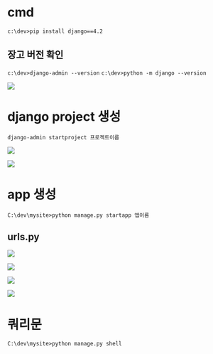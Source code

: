 
# cmd
`c:\dev>pip install django==4.2`
## 장고 버전 확인
`c:\dev>django-admin --version`
`c:\dev>python -m django --version`

![](https://i.imgur.com/mbdKG3c.png)


# django project 생성
`django-admin startproject 프로젝트이름`


![](https://i.imgur.com/JENfNn4.png)

![](https://i.imgur.com/FDyv52U.png)

# app 생성
`C:\dev\mysite>python manage.py startapp 앱이름`


## urls.py
![](https://i.imgur.com/Oo7VbJs.png)




![](https://i.imgur.com/8m3iTF6.png)


![](https://i.imgur.com/PoZgWuR.png)

![](https://i.imgur.com/nh441qe.png)




# 쿼리문
`C:\dev\mysite>python manage.py shell`

